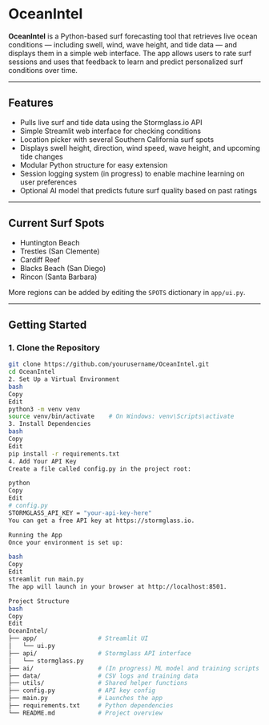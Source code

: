 # OceanIntel

**OceanIntel** is a Python-based surf forecasting tool that retrieves live ocean conditions — including swell, wind, wave height, and tide data — and displays them in a simple web interface. The app allows users to rate surf sessions and uses that feedback to learn and predict personalized surf conditions over time.

---

## Features

- Pulls live surf and tide data using the Stormglass.io API
- Simple Streamlit web interface for checking conditions
- Location picker with several Southern California surf spots
- Displays swell height, direction, wind speed, wave height, and upcoming tide changes
- Modular Python structure for easy extension
- Session logging system (in progress) to enable machine learning on user preferences
- Optional AI model that predicts future surf quality based on past ratings

---

## Current Surf Spots

- Huntington Beach
- Trestles (San Clemente)
- Cardiff Reef
- Blacks Beach (San Diego)
- Rincon (Santa Barbara)

More regions can be added by editing the `SPOTS` dictionary in `app/ui.py`.

---

## Getting Started

### 1. Clone the Repository

```bash
git clone https://github.com/yourusername/OceanIntel.git
cd OceanIntel
2. Set Up a Virtual Environment
bash
Copy
Edit
python3 -m venv venv
source venv/bin/activate    # On Windows: venv\Scripts\activate
3. Install Dependencies
bash
Copy
Edit
pip install -r requirements.txt
4. Add Your API Key
Create a file called config.py in the project root:

python
Copy
Edit
# config.py
STORMGLASS_API_KEY = "your-api-key-here"
You can get a free API key at https://stormglass.io.

Running the App
Once your environment is set up:

bash
Copy
Edit
streamlit run main.py
The app will launch in your browser at http://localhost:8501.

Project Structure
bash
Copy
Edit
OceanIntel/
├── app/                 # Streamlit UI
│   └── ui.py
├── api/                 # Stormglass API interface
│   └── stormglass.py
├── ai/                  # (In progress) ML model and training scripts
├── data/                # CSV logs and training data
├── utils/               # Shared helper functions
├── config.py            # API key config
├── main.py              # Launches the app
├── requirements.txt     # Python dependencies
└── README.md            # Project overview

